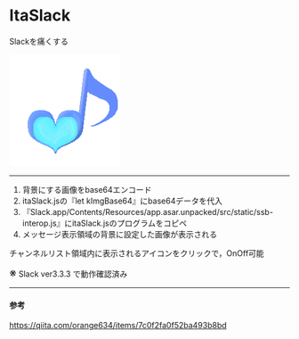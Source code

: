 # ItaSlack

Slackを痛くする

![ItaSlack](./beatheart.png "ItaSlack")

***

1. 背景にする画像をbase64エンコード
1. itaSlack.jsの『let kImgBase64』にbase64データを代入
1. 『Slack.app/Contents/Resources/app.asar.unpacked/src/static/ssb-interop.js』にitaSlack.jsのプログラムをコピペ
1. メッセージ表示領域の背景に設定した画像が表示される

チャンネルリスト領域内に表示されるアイコンをクリックで，OnOff可能

<span style="font-size:20px">※</span> Slack ver3.3.3 で動作確認済み

***

#### 参考
https://qiita.com/orange634/items/7c0f2fa0f52ba493b8bd
